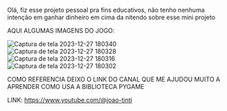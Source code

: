 Olá, fiz esse projeto pessoal pra fins educativos, não tenho nenhuma intenção em ganhar dinheiro em cima da nitendo sobre esse mini projeto

AQUI ALGUMAS IMAGENS DO JOGO: 



![Captura de tela 2023-12-27 180340](https://github.com/lui662/GamingMario/assets/54670505/07c410c5-0d94-468c-87b1-5fc3ae9bf7ba)
![Captura de tela 2023-12-27 180328](https://github.com/lui662/GamingMario/assets/54670505/e67c64ef-35c3-41ca-a80f-83d7af86d27e)
![Captura de tela 2023-12-27 180316](https://github.com/lui662/GamingMario/assets/54670505/49ed2258-8ba3-4cba-874a-175ed962b409)
![Captura de tela 2023-12-27 180302](https://github.com/lui662/GamingMario/assets/54670505/bc1723e6-1b8c-4d38-a2a6-c83f1b93e09c)


COMO REFERENCIA DEIXO O LINK DO CANAL QUE ME AJUDOU MUITO A APRENDER COMO USA A BIBLIOTECA PYGAME

LINK: https://www.youtube.com/@joao-tinti

